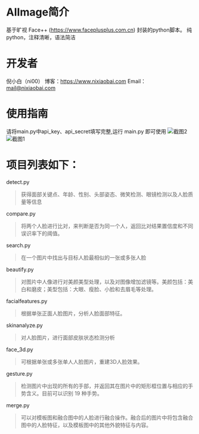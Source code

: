 # AIImage简介
基于旷视 Face++ (https://www.faceplusplus.com.cn) 封装的python脚本。
纯python，注释清晰，语法简洁

# 开发者
倪小白（ni00）
博客：https://www.nixiaobai.com
Email：mail@nixiaobai.com

# 使用指南
请将main.py中api_key、api_secret填写完整,运行 main.py 即可使用
![截图2](http://image.nixiaobai.com/aiimage/2.png)
![截图1](http://image.nixiaobai.com/aiimage/1.jpg)
# 项目列表如下：
detect.py
> 获得面部关键点、年龄、性别、头部姿态、微笑检测、眼镜检测以及人脸质量等信息

compare.py
> 将两个人脸进行比对，来判断是否为同一个人，返回比对结果置信度和不同误识率下的阈值。

search.py
> 在一个图片中找出与目标人脸最相似的一张或多张人脸

beautify.py
> 对图片中人像进行对美颜美型处理，以及对图像增加滤镜等。美颜包括：美白和磨皮；美型包括：大眼、瘦脸、小脸和去眉毛等处理。

facialfeatures.py
> 根据单张正面人脸图片，分析人脸面部特征。

skinanalyze.py
> 对人脸图片，进行面部皮肤状态检测分析

face_3d.py
> 可根据单张或多张单人人脸图片，重建3D人脸效果。

gesture.py
> 检测图片中出现的所有的手部，并返回其在图片中的矩形框位置与相应的手势含义。目前可以识别 19 种手势。

merge.py
> 可以对模板图和融合图中的人脸进行融合操作。融合后的图片中将包含融合图中的人脸特征，以及模板图中的其他外貌特征与内容。
